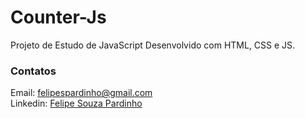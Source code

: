 # Counter-Js
Projeto de Estudo de JavaScript Desenvolvido com HTML, CSS e JS.
### Contatos
Email: [ felipespardinho@gmail.com](https://mail.google.com/mail/u/1/#inbox?compose=GTvVlcSHvpGQGbgCDlPbbfZHwXSLqZXDsKlMsMpGwtlzqwghWrClZTDSTKjrVhlFJMHGVRljmGZlc)
<br>
Linkedin: [Felipe Souza Pardinho](https://www.linkedin.com/in/felipe-souza-695170245/)
